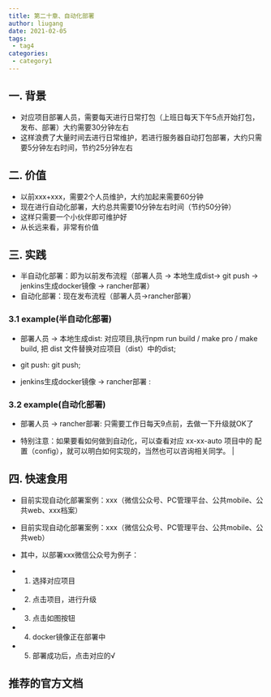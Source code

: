 ```yaml
---
title: 第二十章、自动化部署
author: liugang
date: 2021-02-05
tags:
 - tag4
categories:
 - category1
---
```


<Boxx  changeTime="5000"/>  

## 一. 背景

* 对应项目部署人员，需要每天进行日常打包（上班日每天下午5点开始打包，发布、部署）大约需要30分钟左右
* 这样浪费了大量时间去进行日常维护，若进行服务器自动打包部署，大约只需要5分钟左右时间，节约25分钟左右

## 二. 价值

* 以前xxx+xxx，需要2个人员维护，大约加起来需要60分钟
* 现在进行自动化部署，大约总共需要10分钟左右时间（节约50分钟）
* 这样只需要一个小伙伴即可维护好
* 从长远来看，非常有价值

## 三. 实践

* 半自动化部署：即为以前发布流程（部署人员 -> 本地生成dist-> git push -> jenkins生成docker镜像 -> rancher部署）
* 自动化部署：现在发布流程（部署人员->rancher部署）

### 3.1 example(半自动化部署)

* 部署人员 -> 本地生成dist: 对应项目,执行npm run build / make pro / make build, 把 dist 文件替换对应项目（dist）中的dist;

* git push: git push;

* jenkins生成docker镜像 -> rancher部署 : 

### 3.2 example(自动化部署)

* 部署人员 -> rancher部署: 只需要工作日每天9点前，去做一下升级就OK了

* 特别注意：如果要看如何做到自动化，可以查看对应 xx-xx-auto 项目中的 配置（config），就可以明白如何实现的，当然也可以咨询相关同学。      |

## 四. 快速食用

* 目前实现自动化部署案例：xxx（微信公众号、PC管理平台、公共mobile、公共web、xxx档案）
* 目前实现自动化部署案例：xxx（微信公众号、PC管理平台、公共mobile、公共web）

* 其中，以部署xxx微信公众号为例子：

* 1. 选择对应项目

* 2. 点击项目，进行升级

* 3. 点击如图按钮

* 4. docker镜像正在部署中

* 5. 部署成功后，点击对应的√


## 推荐的官方文档


